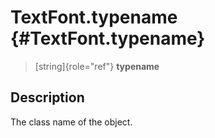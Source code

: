 TextFont.typename {#TextFont.typename}
=================

> [string]{role="ref"} **typename**

Description
-----------

The class name of the object.
